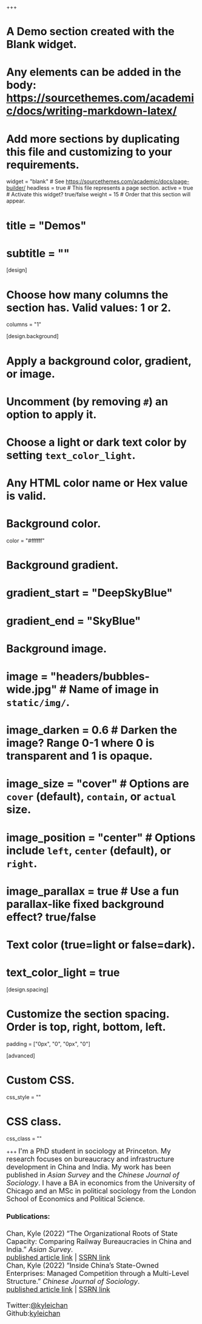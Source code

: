 +++
# A Demo section created with the Blank widget.
# Any elements can be added in the body: https://sourcethemes.com/academic/docs/writing-markdown-latex/
# Add more sections by duplicating this file and customizing to your requirements.

widget = "blank"  # See https://sourcethemes.com/academic/docs/page-builder/
headless = true  # This file represents a page section.
active = true  # Activate this widget? true/false
weight = 15  # Order that this section will appear.

# title = "Demos"
# subtitle = ""

[design]
  # Choose how many columns the section has. Valid values: 1 or 2.
  columns = "1"

[design.background]
  # Apply a background color, gradient, or image.
  #   Uncomment (by removing `#`) an option to apply it.
  #   Choose a light or dark text color by setting `text_color_light`.
  #   Any HTML color name or Hex value is valid.

  # Background color.
   color = "#ffffff"

  # Background gradient.
  # gradient_start = "DeepSkyBlue"
  # gradient_end = "SkyBlue"

  # Background image.
  # image = "headers/bubbles-wide.jpg"  # Name of image in `static/img/`.
  # image_darken = 0.6  # Darken the image? Range 0-1 where 0 is transparent and 1 is opaque.
  # image_size = "cover"  #  Options are `cover` (default), `contain`, or `actual` size.
  # image_position = "center"  # Options include `left`, `center` (default), or `right`.
  # image_parallax = true  # Use a fun parallax-like fixed background effect? true/false

  # Text color (true=light or false=dark).
  # text_color_light = true

[design.spacing]
  # Customize the section spacing. Order is top, right, bottom, left.
  padding = ["0px", "0", "0px", "0"]

[advanced]
 # Custom CSS. 
 css_style = ""

 # CSS class.
 css_class = ""

+++
<font size=4>I'm a PhD student in sociology at Princeton. My research focuses on bureaucracy and infrastructure development in China and India. My work has been published in *Asian Survey* and the *Chinese Journal of Sociology*. I have a BA in economics from the University of Chicago and an MSc in political sociology from the London School of Economics and Political Science.
#### Publications:
Chan, Kyle (2022) “The Organizational Roots of State Capacity: Comparing Railway Bureaucracies in China and India.” *Asian Survey*.</br>[published article link](https://online.ucpress.edu/as/article/doi/10.1525/as.2022.1720395/192939/The-Organizational-Roots-of-State) | [SSRN link](https://papers.ssrn.com/sol3/papers.cfm?abstract_id=4216961)</br>
Chan, Kyle (2022) “Inside China’s State-Owned Enterprises: Managed Competition through a Multi-Level Structure.” *Chinese Journal of Sociology*.</br>[published article link](https://journals.sagepub.com/doi/full/10.1177/2057150X221123388) | [SSRN link](https://papers.ssrn.com/sol3/papers.cfm?abstract_id=4216968)</br></br>
Twitter:[@kyleichan](https://twitter.com/kyleichan)</br>
Github:[kyleichan](https://github.com/kyleichan)</font>